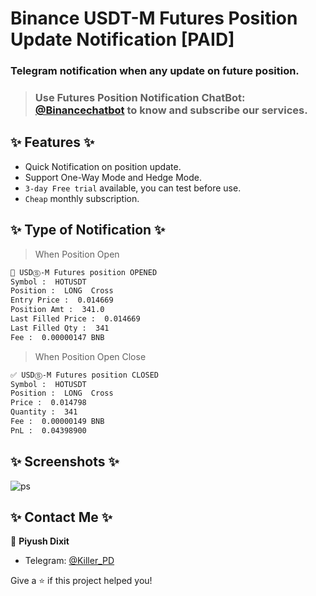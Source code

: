 # Binance USDT-M Futures Position Update Notification [PAID]
### Telegram notification when any update on future position.
> ### Use Futures Position Notification ChatBot: [@Binancechatbot](https://t.me/FutureNotifier_bot) to know and subscribe our services.
##  ✨ Features  ✨

- Quick Notification on position update.
- Support One-Way Mode and Hedge Mode.
- `3-day Free trial` available, you can test before use.
- `Cheap` monthly subscription.

## ✨ Type of Notification ✨
> When Position Open
```sh
🔵 USDⓈ-M Futures position OPENED
Symbol :  HOTUSDT
Position :  LONG  Cross
Entry Price :  0.014669
Position Amt :  341.0
Last Filled Price :  0.014669
Last Filled Qty :  341
Fee :  0.00000147 BNB
```
> When Position Open Close
```sh
✅ USDⓈ-M Futures position CLOSED
Symbol :  HOTUSDT
Position :  LONG  Cross
Price :  0.014798
Quantity :  341
Fee :  0.00000149 BNB
PnL :  0.04398900
```
##  ✨ Screenshots  ✨
![ps](https://user-images.githubusercontent.com/79581397/140587001-8fdd8c0d-3be5-4b46-a6d4-2705cee112bf.jpg)

## ✨ Contact Me ✨
👤 **Piyush Dixit**
* Telegram: [@Killer_PD](https://t.me/Killer_PD)

Give a ⭐️ if this project helped you!
